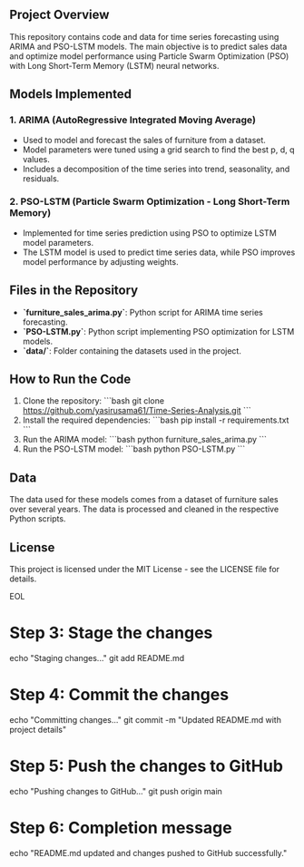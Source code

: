 ## Project Overview
This repository contains code and data for time series forecasting using ARIMA and PSO-LSTM models. The main objective is to predict sales data and optimize model performance using Particle Swarm Optimization (PSO) with Long Short-Term Memory (LSTM) neural networks.

## Models Implemented
### 1. **ARIMA (AutoRegressive Integrated Moving Average)**
   - Used to model and forecast the sales of furniture from a dataset.
   - Model parameters were tuned using a grid search to find the best p, d, q values.
   - Includes a decomposition of the time series into trend, seasonality, and residuals.

### 2. **PSO-LSTM (Particle Swarm Optimization - Long Short-Term Memory)**
   - Implemented for time series prediction using PSO to optimize LSTM model parameters.
   - The LSTM model is used to predict time series data, while PSO improves model performance by adjusting weights.

## Files in the Repository
- **\`furniture_sales_arima.py\`**: Python script for ARIMA time series forecasting.
- **\`PSO-LSTM.py\`**: Python script implementing PSO optimization for LSTM models.
- **\`data/\`**: Folder containing the datasets used in the project.

## How to Run the Code
1. Clone the repository:
   \`\`\`bash
   git clone https://github.com/yasirusama61/Time-Series-Analysis.git
   \`\`\`
2. Install the required dependencies:
   \`\`\`bash
   pip install -r requirements.txt
   \`\`\`
3. Run the ARIMA model:
   \`\`\`bash
   python furniture_sales_arima.py
   \`\`\`
4. Run the PSO-LSTM model:
   \`\`\`bash
   python PSO-LSTM.py
   \`\`\`

## Data
The data used for these models comes from a dataset of furniture sales over several years. The data is processed and cleaned in the respective Python scripts.

## License
This project is licensed under the MIT License - see the LICENSE file for details.

EOL

# Step 3: Stage the changes
echo "Staging changes..."
git add README.md

# Step 4: Commit the changes
echo "Committing changes..."
git commit -m "Updated README.md with project details"

# Step 5: Push the changes to GitHub
echo "Pushing changes to GitHub..."
git push origin main

# Step 6: Completion message
echo "README.md updated and changes pushed to GitHub successfully."
